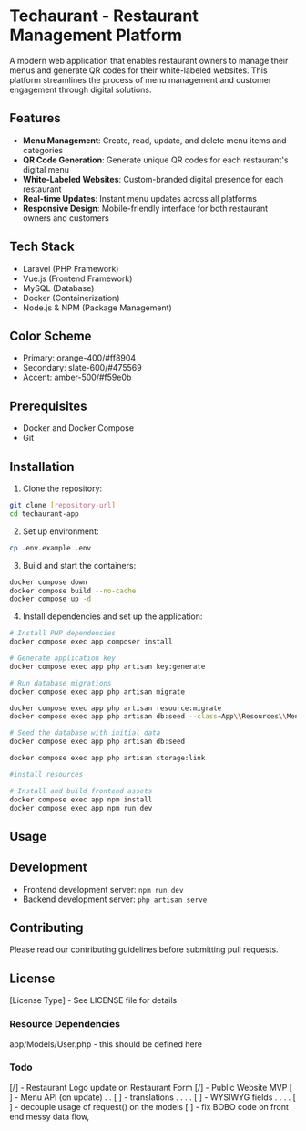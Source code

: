 # Techaurant - Restaurant Management Platform

A modern web application that enables restaurant owners to manage their menus and generate QR codes for their white-labeled websites. This platform streamlines the process of menu management and customer engagement through digital solutions.

## Features

-   **Menu Management**: Create, read, update, and delete menu items and categories
-   **QR Code Generation**: Generate unique QR codes for each restaurant's digital menu
-   **White-Labeled Websites**: Custom-branded digital presence for each restaurant
-   **Real-time Updates**: Instant menu updates across all platforms
-   **Responsive Design**: Mobile-friendly interface for both restaurant owners and customers

## Tech Stack

-   Laravel (PHP Framework)
-   Vue.js (Frontend Framework)
-   MySQL (Database)
-   Docker (Containerization)
-   Node.js & NPM (Package Management)

## Color Scheme

-   Primary: orange-400/#ff8904
-   Secondary: slate-600/#475569
-   Accent: amber-500/#f59e0b

## Prerequisites

-   Docker and Docker Compose
-   Git

## Installation

1. Clone the repository:

```bash
git clone [repository-url]
cd techaurant-app
```

2. Set up environment:

```bash
cp .env.example .env
```

3. Build and start the containers:

```bash
docker compose down
docker compose build --no-cache
docker compose up -d
```

4. Install dependencies and set up the application:

```bash
# Install PHP dependencies
docker compose exec app composer install

# Generate application key
docker compose exec app php artisan key:generate

# Run database migrations
docker compose exec app php artisan migrate

docker compose exec app php artisan resource:migrate
docker compose exec app php artisan db:seed --class=App\\Resources\\Menu\\Database\\Seeders\\ComprehensiveMenuSeeder

# Seed the database with initial data
docker compose exec app php artisan db:seed

docker compose exec app php artisan storage:link

#install resources

# Install and build frontend assets
docker compose exec app npm install
docker compose exec app npm run dev
```

## Usage

## Development

-   Frontend development server: `npm run dev`
-   Backend development server: `php artisan serve`

## Contributing

Please read our contributing guidelines before submitting pull requests.

## License

[License Type] - See LICENSE file for details

### Resource Dependencies

app/Models/User.php - this should be defined here

### Todo

[/] - Restaurant Logo update on Restaurant Form
[/] - Public Website MVP
[ ] - Menu API (on update)
.
.
[ ] - translations
.
.
.
.
[ ] - WYSIWYG fields
.
.
.
.
[ ] - decouple usage of request() on the models
[ ] - fix BOBO code on front end messy data flow,
